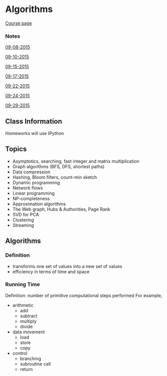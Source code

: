 # Algorithms
[Course page](http://algsdatasci.wikischolars.columbia.edu)

### Notes

[09-08-2015](09-08-2015/notes.md)

[09-10-2015](09-10-2015/notes.md)

[09-15-2015](09-15-2015/notes.md)

[09-17-2015](09-17-2015/notes.md)

[09-22-2015](09-22-2015/notes.md)

[09-24-2015](09-24-2015/notes.md)

[09-29-2015](09-29-2015/notes.md)

## Class Information
Homeworks will use IPython

## Topics
  - Asymptotics, searching, fast integer and matrix multiplication
  - Graph algorithms (BFS, DFS, shortest paths)
  - Data compression
  - Hashing, Bloom filters, count-min sketch
  - Dynamic programming
  - Network flows
  - Linear programming
  - NP-completeness
  - Approximation algorithms
  - The Web graph, Hubs & Authorities, Page Rank
  - SVD for PCA
  - Clustering
  - Streaming

## Algorithms

### Definition
  - transforms one set of values into a new set of values
  - efficiency in terms of time and space

### Running Time
Definition: number of primitive computational steps performed
For example,

  - arithmetic
    * add
    * subtract
    * multiply
    * divide
  - data movement
    * load
    * store
    * copy
  - control
    * branching
    * subroutine call
    * return